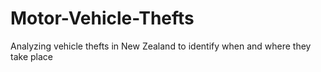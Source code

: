 # Motor-Vehicle-Thefts
Analyzing vehicle thefts in New Zealand to identify when and where they take place
